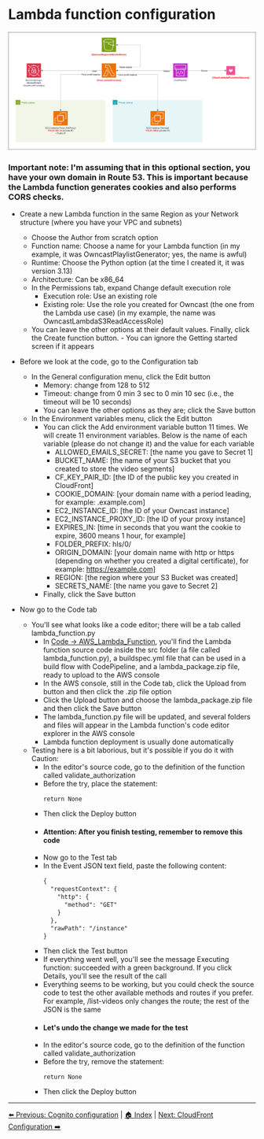 # Lambda function configuration
![Owncast-Lambda.drawio.svg](/Images/Owncast-Lambda.drawio.svg)

### Important note: I'm assuming that in this optional section, you have your own domain in Route 53. This is important because the Lambda function generates cookies and also performs CORS checks.

- Create a new Lambda function in the same Region as your Network structure (where you have your VPC and subnets)
  - Choose the Author from scratch option
  - Function name: Choose a name for your Lambda function (in my example, it was OwncastPlaylistGenerator; yes, the name is awful)
  - Runtime: Choose the Python option (at the time I created it, it was version 3.13)
  - Architecture: Can be x86_64
  - In the Permissions tab, expand Change default execution role
    - Execution role: Use an existing role
    - Existing role: Use the role you created for Owncast (the one from the Lambda use case) (in my example, the name was OwncastLambdaS3ReadAccessRole)
  - You can leave the other options at their default values. Finally, click the Create function button. - You can ignore the Getting started screen if it appears

- Before we look at the code, go to the Configuration tab
  - In the General configuration menu, click the Edit button
    - Memory: change from 128 to 512
    - Timeout: change from 0 min 3 sec to 0 min 10 sec (i.e., the timeout will be 10 seconds)
    - You can leave the other options as they are; click the Save button
  - In the Environment variables menu, click the Edit button
    - You can click the Add environment variable button 11 times. We will create 11 environment variables. Below is the name of each variable (please do not change it) and the value for each variable
      - ALLOWED_EMAILS_SECRET: [the name you gave to Secret 1]
      - BUCKET_NAME: [the name of your S3 bucket that you created to store the video segments]
      - CF_KEY_PAIR_ID: [the ID of the public key you created in CloudFront]
      - COOKIE_DOMAIN: [your domain name with a period leading, for example: .example.com]
      - EC2_INSTANCE_ID: [the ID of your Owncast instance]
      - EC2_INSTANCE_PROXY_ID: [the ID of your proxy instance]
      - EXPIRES_IN: [time in seconds that you want the cookie to expire, 3600 means 1 hour, for example]
      - FOLDER_PREFIX: hls/0/
      - ORIGIN_DOMAIN: [your domain name with http or https (depending on whether you created a digital certificate), for example: https://example.com]
      - REGION: [the region where your S3 Bucket was created]
      - SECRETS_NAME: [the name you gave to Secret 2]
    - Finally, click the Save button

- Now go to the Code tab
  - You'll see what looks like a code editor; there will be a tab called lambda_function.py
    - In [Code -> AWS_Lambda_Function](Code/AWS_Lambda_Function), you'll find the Lambda function source code inside the src folder (a file called lambda_function.py), a buildspec.yml file that can be used in a build flow with CodePipeline, and a lambda_package.zip file, ready to upload to the AWS console
    - In the AWS console, still in the Code tab, click the Upload from button and then click the .zip file option
    - Click the Upload button and choose the lambda_package.zip file and then click the Save button
    - The lambda_function.py file will be updated, and several folders and files will appear in the Lambda function's code editor explorer in the AWS console
    - Lambda function deployment is usually done automatically
  - Testing here is a bit laborious, but it's possible if you do it with Caution:
    - In the editor's source code, go to the definition of the function called validate_authorization
    - Before the try, place the statement:
      ```
      return None
      ```
    - Then click the Deploy button
    - #### Attention: After you finish testing, remember to remove this code
    - Now go to the Test tab
    - In the Event JSON text field, paste the following content:
      ```
      {
        "requestContext": {
          "http": {
            "method": "GET"
          }
        },
        "rawPath": "/instance"
      }
      ```
    - Then click the Test button
    - If everything went well, you'll see the message Executing function: succeeded with a green background. If you click Details, you'll see the result of the call
    - Everything seems to be working, but you could check the source code to test the other available methods and routes if you prefer. For example, /list-videos only changes the route; the rest of the JSON is the same
    - #### Let's undo the change we made for the test
    - In the editor's source code, go to the definition of the function called validate_authorization
    - Before the try, remove the statement:
      ```
      return None
      ```
    - Then click the Deploy button

---
[⬅️ Previous: Cognito configuration](10-Cognito.md) | [🏠 Index](../README.md) | [Next: CloudFront Configuration ➡️](12-CloudFront.md)